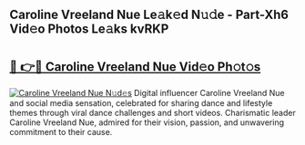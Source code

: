 ## Caroline Vreeland Nue Le𝚊k𝚎d N𝚞𝚍e - Part-Xh6 Vid𝚎o Photos Le𝚊ks kvRKP

# <h2><a href="http://fb3xek.evod.top/?m=Caroline+Vreeland+Nue">🔗 👉🔴 Caroline Vreeland Nue Vid𝚎o Ph𝚘t𝚘s</a></h2>

[![Caroline Vreeland Nue N𝚞d𝚎s](https://i.imgur.com/8V9OHl7.gif)](http://fb3xek.evod.top/?m=Caroline+Vreeland+Nue)
Digital influencer Caroline Vreeland Nue and social media sensation, celebrated for sharing dance and lifestyle themes through viral dance challenges and short videos. Charismatic leader Caroline Vreeland Nue, admired for their vision, passion, and unwavering commitment to their cause. 

